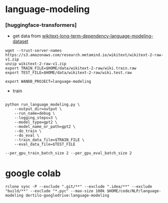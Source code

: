 # language-modeling

### [huggingface-transformers]
* get data from [wikitext-long-term-dependency-language-modeling-dataset](https://blog.einstein.ai/the-wikitext-long-term-dependency-language-modeling-dataset/)

```shell script
wget --trust-server-names https://s3.amazonaws.com/research.metamind.io/wikitext/wikitext-2-raw-v1.zip
unzip wikitext-2-raw-v1.zip
export TRAIN_FILE=$HOME/data/wikitext-2-raw/wiki.train.raw
export TEST_FILE=$HOME/data/wikitext-2-raw/wiki.test.raw

export WANDB_PROJECT=language-modeling
```
* train
```shell script

python run_language_modeling.py \
    --output_dir=output \
    --run_name=debug \
    --logging_steps=3 \
    --model_type=gpt2 \
    --model_name_or_path=gpt2 \
    --do_train \
    --do_eval \
    --train_data_file=$TRAIN_FILE \
    --eval_data_file=$TEST_FILE 
```

    --per_gpu_train_batch_size 2 --per_gpu_eval_batch_size 2
    
# google colab
```shell script
rclone sync -P --exclude ".git/**" --exclude ".idea/**" --exclude "build/**" --exclude "*.pyc" --max-size 100k $HOME/code/NLP/language-modeling dertilo-googledrive:language-modeling
```

